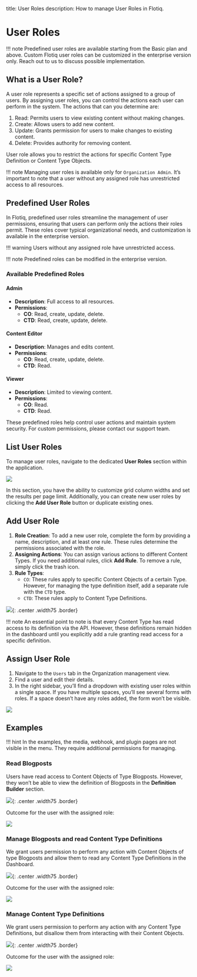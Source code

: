 title: User Roles
description: How to manage User Roles in Flotiq.

# User Roles

!!! note
    Predefined user roles are available starting from the Basic plan and above.
    Custom Flotiq user roles can be customized in the enterprise version only.
    Reach out to us to discuss possible implementation.

## What is a User Role?

A user role represents a specific set of actions assigned to a group of users. By assigning user roles, you can control the actions each user can perform in the system.
The actions that can you determine are:

1. Read: Permits users to view existing content without making changes.
2. Create: Allows users to add new content.
3. Update: Grants permission for users to make changes to existing content.
4. Delete: Provides authority for removing content.

User role allows you to restrict the actions for specific Content Type Definition or Content Type Objects.

!!! note
    Managing user roles is available only for `Organization Admin`. It’s important to note that a user without any assigned role has unrestricted access to all resources.

## Predefined User Roles

In Flotiq, predefined user roles streamline the management of user permissions, ensuring that users can perform only the actions their roles permit. These roles cover typical organizational needs, and customization is available in the enterprise version.

!!! warning
    Users without any assigned role have unrestricted access.

!!! note
    Predefined roles can be modified in the enterprise version.

### Available Predefined Roles

#### **Admin**

- **Description**: Full access to all resources.
- **Permissions**:
    - **CO**: Read, create, update, delete.
    - **CTD**: Read, create, update, delete.

#### **Content Editor**

- **Description**: Manages and edits content.
- **Permissions**:
    - **CO**: Read, create, update, delete.
    - **CTD**: Read.

#### **Viewer**

- **Description**: Limited to viewing content.
- **Permissions**:
    - **CO**: Read.
    - **CTD**: Read.

These predefined roles help control user actions and maintain system security. For custom permissions, please contact our support team.

## List User Roles

To manage user roles, navigate to the dedicated **User Roles** section within the application.

![](images/user-roles/roles_list.png)

In this section, you have the ability to customize grid column widths and set the results per page limit. Additionally, you can create new user roles by clicking the **Add User Role** button or duplicate existing ones.

## Add User Role

1. **Role Creation**: To add a new user role, complete the form by providing a name, description, and at least one rule. These rules determine the permissions associated with the role.
2. **Assigning Actions**: You can assign various actions to different Content Types. If you need additional rules, click **Add Rule**. To remove a rule, simply click the trash icon.
3. **Rule Types**:
    * `CO`: These rules apply to specific Content Objects of a certain Type. However, for managing the type definition itself, add a separate rule with the `CTD` type.
    * `CTD`: These rules apply to Content Type Definitions.

![](images/user-roles/empty-role-form.png){: .center .width75 .border}

!!! note 
    An essential point to note is that every Content Type has read access to its definition via the API. However, these definitions remain hidden in the dashboard until you explicitly add a rule granting read access for a specific definition.

## Assign User Role

1. Navigate to the `Users` tab in the Organization management view.
2. Find a user and edit their details.
3. In the right sidebar, you’ll find a dropdown with existing user roles within a single space. If you have multiple spaces, you’ll see several forms with roles. If a space doesn’t have any roles added, the form won’t be visible.

![](images/user-roles/assign_role.png)

## Examples

!!! hint
    In the examples, the media, webhook, and plugin pages are not visible in the menu. They require additional permissions for managing.

### Read Blogposts

Users have read access to Content Objects of Type Blogposts. However, they won’t be able to view the definition of Blogposts in the **Definition Builder** section.

![](images/user-roles/blogposts_role.png){: .center .width75 .border}

Outcome for the user with the assigned role:

![](images/user-roles/blogposts_role_effect.png)

### Manage Blogposts and read Content Type Definitions

We grant users permission to perform any action with Content Objects of type Blogposts and allow them to read any Content Type Definitions in the Dashboard.

![](images/user-roles/blogposts_and_ctds_role.png){: .center .width75 .border}

Outcome for the user with the assigned role:

![](images/user-roles/blogposts_and_ctds_role_effect.png)

### Manage Content Type Definitions

We grant users permission to perform any action with any Content Type Definitions, but disallow them from interacting with their Content Objects.

![](images/user-roles/ctds_role.png){: .center .width75 .border}

Outcome for the user with the assigned role:

![](images/user-roles/ctds_role_effect.png)
